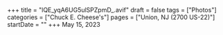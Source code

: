 +++
title = "lQE_yqA6UG5ulSPZpmD_.avif"
draft = false
tags = ["Photos"]
categories = ["Chuck E. Cheese's"]
pages = ["Union, NJ (2700 US-22)"]
startDate = ""
+++
May 15, 2023

